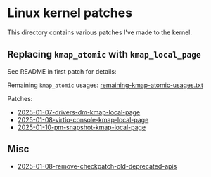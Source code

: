 # Linux kernel patches

This directory contains various patches I've made to the kernel.

## Replacing `kmap_atomic` with `kmap_local_page`

See README in first patch for details:

Remaining `kmap_atomic` usages: [remaining-kmap-atomic-usages.txt](./2025-01-07-drivers-dm-kmap-local-page/remaining-kmap-atomic-usages.txt)

Patches:

- [2025-01-07-drivers-dm-kmap-local-page](./2025-01-07-drivers-dm-kmap-local-page)
- [2025-01-08-virtio-console-kmap-local-page](./2025-01-08-virtio-console-kmap-local-page)
- [2025-01-10-pm-snapshot-kmap-local-page](./2025-01-10-pm-snapshot-kmap-local-page)

## Misc

- [2025-01-08-remove-checkpatch-old-deprecated-apis](./2025-01-08-remove-checkpatch-old-deprecated-apis)
